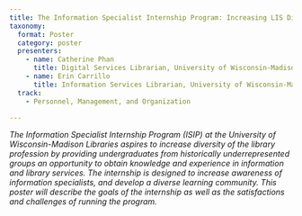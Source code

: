 ```yaml
---
title: The Information Specialist Internship Program: Increasing LIS Diversity through Undergraduate Engagement
taxonomy:
  format: Poster
  category: poster
  presenters:
    - name: Catherine Phan
	  title: Digital Services Librarian, University of Wisconsin-Madison	
    - name: Erin Carrillo
	  title: Information Services Librarian, University of Wisconsin-Madison
  track:
    - Personnel, Management, and Organization

---
```

_The Information Specialist Internship Program (ISIP) at the University of Wisconsin-Madison Libraries aspires to increase diversity of the library profession by providing undergraduates from historically underrepresented groups an opportunity to obtain knowledge and experience in information and library services. The internship is designed to increase awareness of information specialists, and develop a diverse learning community. This poster will describe the goals of the internship as well as the satisfactions and challenges of running the program._
